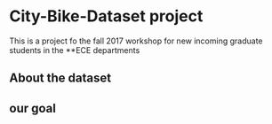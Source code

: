 # City-Bike-Dataset project
This is a project fo the fall 2017 workshop for new incoming graduate students in the **ECE departments

## About the dataset
## our goal
